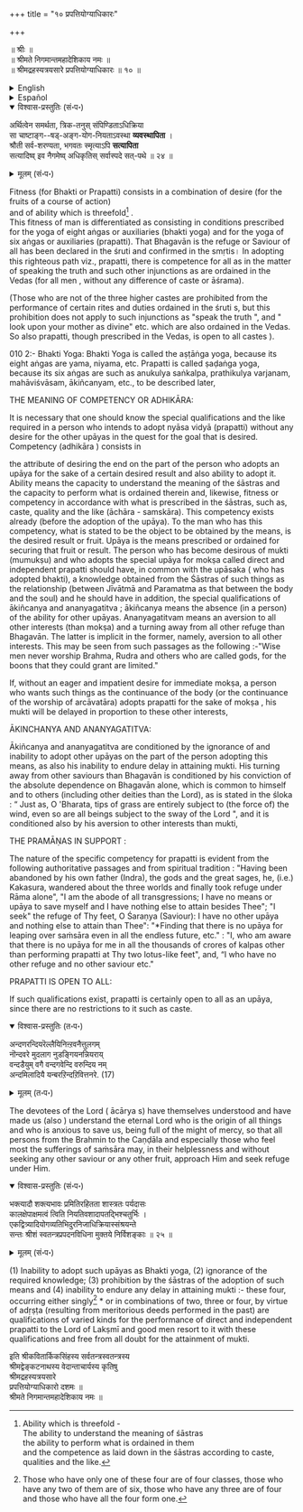 +++
title = "१० प्रपत्तियोग्याधिकारः"

+++

॥ श्रीः ॥  
॥ श्रीमते निगमान्तमहादेशिकाय नमः ॥  
॥ श्रीमद्रहस्यत्रयसारे प्रपत्तियोग्याधिकारः ॥ १० ॥

<details><summary>English</summary>

(10) THE CHAPTER ON FITNESS FOR PRAPATTI. page170
</details>

<details><summary>Español</summary>

(10) THE CHAPTER ON FITNESS FOR PRAPATTI. page170
</details>


<details open><summary>विश्वास-प्रस्तुतिः (सं॰प॰)</summary>

अर्थित्वेन समर्थता, त्रिक-तनुस् संपिण्डिताऽधिक्रिया  
सा चाष्टाङ्ग--षड्-अङ्ग-योग-नियताऽवस्था **व्यवस्थापिता** ।  
श्रौती सर्व-शरण्यता, भगवतः स्मृत्याऽपि **सत्यापिता**  
सत्यादिष्व् इव नैगमेष्व् अधिकृतिस् सर्वास्पदे सत्-पथे ॥ २४ ॥
</details>

<details><summary>मूलम् (सं॰प॰)</summary>

अर्थित्वेन समर्थता त्रिकतनुस्संपिण्डिताधिक्रिया  
सा चाष्टाङ्गषडङ्गयोगनियतावस्था व्यवस्थापिता ।  
श्रौती सर्वशरण्यता भगवतः स्मृत्याऽपि सत्यापिता  
सत्यादिष्विव नैगमेष्वधिकृतिस्सर्वास्पदे सत्पथे ॥ २४ ॥
</details>

Fitness (for Bhakti or Prapatti) consists in a combination of desire (for the fruits of a course of action)  
and of ability which is threefold[^50] .  
This fitness of man is differentiated as consisting in conditions prescribed for the yoga of eight aṅgas or auxiliaries (bhakti yoga) and for the yoga of six aṅgas or auxiliaries (prapatti). That Bhagavān is the refuge or Saviour of all has been declared in the śruti  and confirmed in the smṛtis। In adopting this righteous path viz., prapatti, there is competence for all as in the matter of speaking the truth and such other injunctions as are ordained in the Vedas (for all men , without any difference of caste or āśrama).

[^50]: 

    Ability which is threefold -  
    The ability to understand the meaning of śāstras  
    the ability to perform what is ordained in them   
    and the competence as laid down in the śāstras according to caste, qualities and the like.

(Those who are not of the three higher castes are prohibited from the performance of certain rites and duties ordained in the śruti s, but this prohibition does not apply to such injunctions as "speak the truth ", and " look upon your mother as divine" etc. which are also ordained in the Vedas. So also prapatti, though prescribed in the Vedas, is open to all castes ).

010 2:- Bhakti Yoga: Bhakti Yoga is called the aṣṭāṅga yoga, because its eight aṅgas are yama, niyama, etc. Prapatti is called ṣaḍaṅga yoga, because its six aṅgas are such as anukulya saṅkalpa, prathikulya varjanam, mahāviśvāsam, ākiñcanyam, etc., to be described later,

THE MEANING OF COMPETENCY OR ADHIKĀRA:

It is necessary that one should know the special qualifications and the like required in a person who intends to adopt nyāsa vidyā (prapatti) without any desire for the other upāyas in the quest for the goal that is desired. Competency (adhikāra ) consists in

the attribute of desiring the end on the part of the person who adopts an upāya for the sake of a certain desired result and also ability to adopt it. Ability means the capacity to understand the meaning of the śāstras and the capacity to perform what is ordained therein and, likewise, fitness or competency in accordance with what is prescribed in the śāstras, such as, caste, quality and the like (āchāra - samskāra). This competency exists already (before the adoption of the upāya). To the man who has this competency, what is stated to be the object to be obtained by the means, is the desired result or fruit. Upāya is the means prescribed or ordained for securing that fruit or result. The person who has become desirous of mukti (mumukṣu) and who adopts the special upāya for mokṣa  called direct and independent prapatti should have, in common with the upāsaka ( who has adopted bhakti), a knowledge obtained from the Śāstras of such things as the relationship (between Jīvātmā and Paramatma as that between the body and the soul) and he should have in addition, the special qualifications of ākiñcanya and ananyagatitva ; ākiñcanya means the absence (in a person) of the ability for other upāyas. Ananyagatitvam means an aversion to all other interests (than mokṣa) and a turning away from all other refuge than Bhagavān. The latter is implicit in the former, namely, aversion to all other interests. This may be seen from such passages as the following :-"Wise men never worship Brahma, Rudra and others who are called gods, for the boons that they could grant are limited."

If, without an eager and impatient desire for immediate mokṣa, a person who wants such things as the continuance of the body (or the continuance of the worship of arcāvatāra) adopts prapatti for the sake of mokṣa , his mukti will be delayed in proportion to these other interests,

ĀKINCHANYA AND ANANYAGATITVA:

Ākiñcanya and ananyagatitva are conditioned by the ignorance of and inability to adopt other upāyas on the part of the person adopting this means, as also his inability to endure delay in attaining mukti. His turning away from other saviours than Bhagavān is conditioned by his conviction of the absolute dependence on Bhagavān alone, which is common to himself and to others (including other deities than the Lord), as is stated in the śloka : “ Just as, O 'Bharata, tips of grass are entirely subject to (the force of) the wind, even so are all beings subject to the sway of the Lord ", and it is conditioned also by his aversion to other interests than mukti,

THE PRAMĀṆAS IN SUPPORT :

The nature of the specific competency for prapatti is evident from the following authoritative passages and from spiritual tradition : "Having been abandoned by his own father (Indra), the gods and the great sages, he, (i.e.) Kakasura, wandered about the three worlds and finally took refuge under Rāma alone", "I am the abode of all transgressions; I have no means or upāya to save myself and I have nothing else to attain besides Thee"; "I seek" the refuge of Thy feet, O Śaraṇya (Saviour): I have no other upāya and nothing else to attain than Thee": "*Finding that there is no upāya for leaping over saṁsāra even in all the endless future, etc." : "I, who am aware that there is no upāya for me in all the thousands of crores of kalpas other than performing prapatti at Thy two lotus-like feet", and, “I who have no other refuge and no other saviour etc."

PRAPATTI IS OPEN TO ALL:

If such qualifications exist, prapatti is certainly open to all as an upāya, since there are no restrictions to it such as caste.

<details open><summary>विश्वास-प्रस्तुतिः (त॰प॰)</summary>

अन्दणरन्दियरॆल्लैयिनिऩ्ऱवनैत्तुलगम्  
नॊन्दवरे मुदलाग नुडङ्गियनन्नियराय्  
वन्दडैयुम् वगै वन्दगवेन्दि वरुन्दिय नम्  
अन्दमिलादियै यन्बरऱिन्दऱिवित्तनरे. (17)
</details>

<details><summary>मूलम् (त॰प॰)</summary>

अन्दणरन्दियरॆल्लैयिनिऩ्ऱवनैत्तुलगम्  
नॊन्दवरे मुदलाग नुडङ्गियनन्नियराय्  
वन्दडैयुम् वगै वन्दगवेन्दि वरुन्दिय नम्  
अन्दमिलादियै यन्बरऱिन्दऱिवित्तनरे. (17)
</details>

The devotees of the Lord ( ācārya s) have themselves understood and have made us (also ) understand the eternal Lord who is the origin of all things and who is anxious to save us, being full of the might of mercy, so that all persons from the Brahmin to the Caṇḍāla and especially those who feel most the sufferings of saṁsāra may, in their helplessness and without seeking any other saviour or any other fruit, approach Him and seek refuge under Him.

<details open><summary>विश्वास-प्रस्तुतिः (सं॰प॰)</summary>

भक्त्यादौ शक्त्यभावः प्रमितिरहितता शास्त्रतः पर्यदासः  
कालक्षेपाक्षमत्वं त्विति नियतिवशादापतद्भिश्चतुर्भिः ।  
एकद्वित्र्यादियोगव्यतिभिदुरनिजाधिक्रियास्संश्रयन्ते  
सन्तः श्रीशं स्वतन्त्रप्रपदनविधिना मुक्तये निर्विशङ्काः ॥ २५ ॥
</details>

<details><summary>मूलम् (सं॰प॰)</summary>

भक्त्यादौ शक्त्यभावः प्रमितिरहितता शास्त्रतः पर्यदासः  
कालक्षेपाक्षमत्वं त्विति नियतिवशादापतद्भिश्चतुर्भिः ।  
एकद्वित्र्यादियोगव्यतिभिदुरनिजाधिक्रियास्संश्रयन्ते  
सन्तः श्रीशं स्वतन्त्रप्रपदनविधिना मुक्तये निर्विशङ्काः ॥ २५ ॥
</details>

(1) Inability to adopt such upāyas as Bhakti yoga, (2) ignorance of the required knowledge; (3) prohibition by the śāstras of the adoption of such means and (4) inability to endure any delay in attaining mukti :- these four, occurring either singly[^51] * or in combinations of two, three or four, by virtue of adṛṣṭa (resulting from meritorious deeds performed in the past) are qualifications of varied kinds for the performance of direct and independent prapatti to the Lord of Lakṣmī  and good men resort to it with these qualifications and free from all doubt for the attainment of mukti.

[^51]: Those who have only one of these four are of four classes, those who have any two of them are of six, those who have any three are of four and those who have all the four form one.

इति श्रीकवितार्किकसिंहस्य सर्वतन्त्रस्वतन्त्रस्य  
श्रीमद्वेङ्कटनाथस्य वेदान्ताचार्यस्य कृतिषु  
श्रीमद्रहस्यत्रयसारे  
प्रपत्तियोग्याधिकारो दशमः ॥  
श्रीमते निगमान्तमहादेशिकाय नमः ॥

